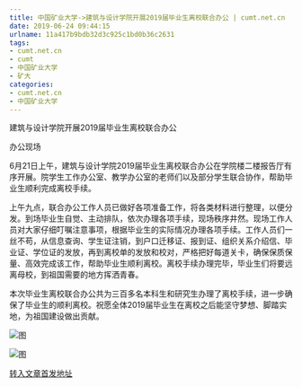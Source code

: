 ```yaml
---
title: 中国矿业大学->建筑与设计学院开展2019届毕业生离校联合办公 | cumt.net.cn
date: 2019-06-24 09:44:15
urlname: 11a417b9bdb32d3c925c1bd0b36c2631
tags: 
- cumt.net.cn
- cumt
- 中国矿业大学
- 矿大
categories:
- cumt.net.cn
- 中国矿业大学
---
```



建筑与设计学院开展2019届毕业生离校联合办公

办公现场

6月21日上午，建筑与设计学院2019届毕业生离校联合办公在学院楼二楼报告厅有序开展。院学生工作办公室、教学办公室的老师们以及部分学生联合协作，帮助毕业生顺利完成离校手续。

上午九点，联合办公工作人员已做好各项准备工作，将各类材料进行整理，以便分发。到场毕业生自觉、主动排队，依次办理各项手续，现场秩序井然。现场工作人员对大家仔细叮嘱注意事项，根据毕业生的实际情况办理各项手续。工作人员们一丝不苟，从信息查询、学生证注销，到户口迁移证、报到证、组织关系介绍信、毕业证、学位证的发放，再到离校单的发放和校对，严格把好每道关卡，确保保质保量、高效完成该工作，帮助毕业生顺利离校。离校手续办理完毕，毕业生们将要远离母校，到祖国需要的地方挥洒青春。

本次毕业生离校联合办公共为三百多名本科生和研究生办理了离校手续，进一步确保了毕业生的顺利离校。祝愿全体2019届毕业生在离校之后能坚守梦想、脚踏实地，为祖国建设做出贡献。



![图](http://xwzx.cumt.edu.cn/_upload/article/images/a9/e9/5ca5d2f640b5b7575b570cf422fe/fd9e5468-de58-4225-930c-8e597a3eb4a5.jpg)

![图](http://xwzx.cumt.edu.cn/_upload/article/images/a9/e9/5ca5d2f640b5b7575b570cf422fe/9b90b555-fe1f-4270-96a2-16d7856eac07.jpg)

[转入文章首发地址](http://xwzx.cumt.edu.cn/17/b6/c523a530358/page.htm)